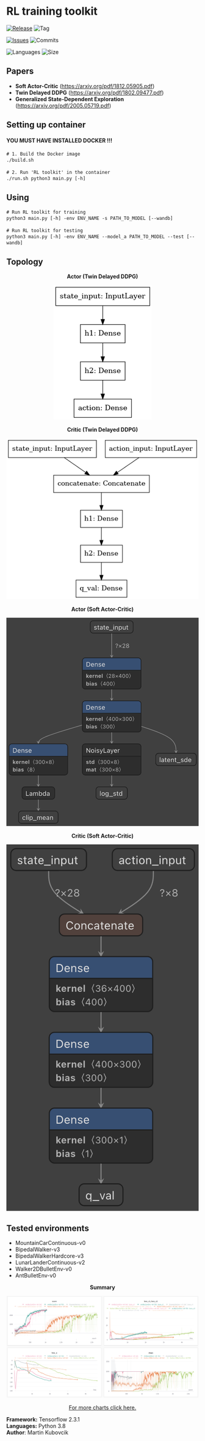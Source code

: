 # RL training toolkit

[![Release](https://img.shields.io/github/release/markub3327/rl-baselines)](https://github.com/markub3327/rl-baselines/releases)
![Tag](https://img.shields.io/github/v/tag/markub3327/rl-baselines)

[![Issues](https://img.shields.io/github/issues/markub3327/rl-baselines)](https://github.com/markub3327/rl-baselines/issues)
![Commits](https://img.shields.io/github/commit-activity/w/markub3327/rl-baselines)

![Languages](https://img.shields.io/github/languages/count/markub3327/rl-baselines)
![Size](https://img.shields.io/github/repo-size/markub3327/rl-baselines)

## Papers

  * **Soft Actor-Critic** (https://arxiv.org/pdf/1812.05905.pdf)
  * **Twin Delayed DDPG** (https://arxiv.org/pdf/1802.09477.pdf)
  * **Generalized State-Dependent Exploration** (https://arxiv.org/pdf/2005.05719.pdf)

## Setting up container

#### YOU MUST HAVE INSTALLED DOCKER !!!

```shell
# 1. Build the Docker image
./build.sh

# 2. Run 'RL toolkit' in the container
./run.sh python3 main.py [-h]
```

## Using

```shell
# Run RL toolkit for training
python3 main.py [-h] -env ENV_NAME -s PATH_TO_MODEL [--wandb]

# Run RL toolkit for testing
python3 main.py [-h] -env ENV_NAME --model_a PATH_TO_MODEL --test [--wandb]
```

## Topology

<p align="center"><b>Actor (Twin Delayed DDPG)</b></p>
<p align="center">
  <img src="img/model_A_TD3.png" alt="actor">
</p>

<p align="center"><b>Critic (Twin Delayed DDPG)</b></p>
<p align="center">
  <img src="img/model_C_TD3.png" alt="critic">
</p>

<p align="center"><b>Actor (Soft Actor-Critic)</b></p>
<p align="center">
  <img src="img/model_A_SAC.png" alt="actor">
</p>

<p align="center"><b>Critic (Soft Actor-Critic)</b></p>
<p align="center">
  <img src="img/model_C_SAC.png" alt="critic">
</p>

## Tested environments
  
  * MountainCarContinuous-v0
  * BipedalWalker-v3
  * BipedalWalkerHardcore-v3
  * LunarLanderContinuous-v2
  * Walker2DBulletEnv-v0
  * AntBulletEnv-v0

<p align="center"><b>Summary</b></p>
<p align="center">
  <img src="img/results.png" alt="results">
</p>
<p align="center"><a href="https://app.wandb.ai/markub/rl-baselines" target="_blank">For more charts click here.</a></p>

**Framework:** Tensorflow 2.3.1
</br>
**Languages:** Python 3.8 
</br>
**Author**: Martin Kubovcik
